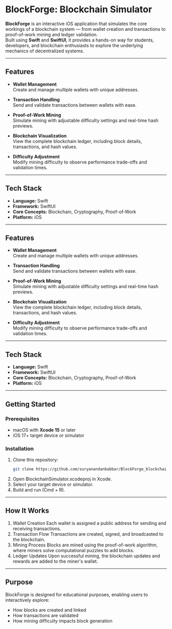 # BlockForge: Blockchain Simulator
**BlockForge** is an interactive iOS application that simulates the core workings of a blockchain system — from wallet creation and transactions to proof-of-work mining and ledger validation.  
Built using **Swift** and **SwiftUI**, it provides a hands-on way for students, developers, and blockchain enthusiasts to explore the underlying mechanics of decentralized systems.

---

## Features

- **Wallet Management**  
  Create and manage multiple wallets with unique addresses.

- **Transaction Handling**  
  Send and validate transactions between wallets with ease.

- **Proof-of-Work Mining**  
  Simulate mining with adjustable difficulty settings and real-time hash previews.

- **Blockchain Visualization**  
  View the complete blockchain ledger, including block details, transactions, and hash values.

- **Difficulty Adjustment**  
  Modify mining difficulty to observe performance trade-offs and validation times.

---

## Tech Stack

- **Language:** Swift  
- **Framework:** SwiftUI  
- **Core Concepts:** Blockchain, Cryptography, Proof-of-Work  
- **Platform:** iOS

---

## Features

- **Wallet Management**  
  Create and manage multiple wallets with unique addresses.

- **Transaction Handling**  
  Send and validate transactions between wallets with ease.

- **Proof-of-Work Mining**  
  Simulate mining with adjustable difficulty settings and real-time hash previews.

- **Blockchain Visualization**  
  View the complete blockchain ledger, including block details, transactions, and hash values.

- **Difficulty Adjustment**  
  Modify mining difficulty to observe performance trade-offs and validation times.

---

## Tech Stack

- **Language:** Swift  
- **Framework:** SwiftUI  
- **Core Concepts:** Blockchain, Cryptography, Proof-of-Work  
- **Platform:** iOS

---

## Getting Started

### Prerequisites
- macOS with **Xcode 15** or later
- iOS 17+ target device or simulator

### Installation
1. Clone this repository:
   ```bash
   git clone https://github.com/suryanandanbabbar/BlockForge_blockchain_simulator.git
   ```
2. Open BlockchainSimulator.xcodeproj in Xcode.
3. Select your target device or simulator.
4. Build and run (Cmd + R).
---

## How It Works
1. Wallet Creation
  Each wallet is assigned a public address for sending and receiving transactions.
2. Transaction Flow
  Transactions are created, signed, and broadcasted to the blockchain.
3. Mining Process
  Blocks are mined using the proof-of-work algorithm, where miners solve computational puzzles to add blocks.
4. Ledger Updates
  Upon successful mining, the blockchain updates and rewards are added to the miner's wallet.
---
## Purpose
BlockForge is designed for educational purposes, enabling users to interactively explore:
- How blocks are created and linked
- How transactions are validated
- How mining difficulty impacts block generation


